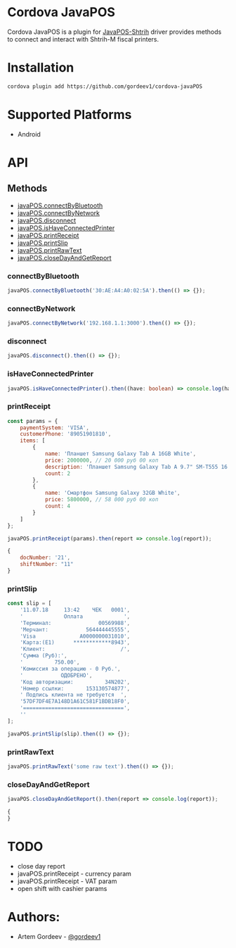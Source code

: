 # Cordova JavaPOS

Cordova JavaPOS is a plugin for [JavaPOS-Shtrih](https://github.com/shtrih-m/javapos_shtrih) driver provides methods to connect and interact with Shtrih-M fiscal printers.

# Installation

```sh
cordova plugin add https://github.com/gordeev1/cordova-javaPOS
```

# Supported Platforms

-   Android

# API

## Methods

-   [javaPOS.connectByBluetooth](#connectByBluetooth)
-   [javaPOS.connectByNetwork](#connectByNetwork)
-   [javaPOS.disconnect](#disconnect)
-   [javaPOS.isHaveConnectedPrinter](#isHaveConnectedPrinter)
-   [javaPOS.printReceipt](#printReceipt)
-   [javaPOS.printSlip](#printSlip)
-   [javaPOS.printRawText](#printRawText)
-   [javaPOS.closeDayAndGetReport](#closeDayAndGetReport)

### connectByBluetooth

```javascript
javaPOS.connectByBluetooth('30:AE:A4:A0:02:5A').then(() => {});
```

### connectByNetwork

```javascript
javaPOS.connectByNetwork('192.168.1.1:3000').then(() => {});
```

### disconnect

```javascript
javaPOS.disconnect().then(() => {});
```

### isHaveConnectedPrinter

```typescript
javaPOS.isHaveConnectedPrinter().then((have: boolean) => console.log(have));
```

### printReceipt

```javascript
const params = {
	paymentSystem: 'VISA',
	customerPhone: '89051901810',
	items: [
		{
			name: 'Планшет Samsung Galaxy Tab A 16GB White',
			price: 2000000, // 20 000 руб 00 коп
			description: 'Планшет Samsung Galaxy Tab A 9.7" SM-T555 16 Gb LTE оснащён 9,7-дюймовым экраном с соотношением сторон 4:3. Он идеально подходит для чтения аудиокниг и онлайн-медиа.'
			count: 2
		},
		{
			name: 'Смартфон Samsung Galaxy 32GB White',
			price: 5800000, // 58 000 руб 00 коп
			count: 4
		}
	]
};

javaPOS.printReceipt(params).then(report => console.log(report));
```

```javascript
{
    docNumber: '21',
    shiftNumber: "11"
}
```

### printSlip

```javascript
const slip = [
	'11.07.18     13:42    ЧЕК   0001',
	'             Оплата             ',
	'Терминал:               00569988',
	'Мерчант:            564444445555',
	'Visa              A0000000031010',
	'Карта:(E1)      ************8943',
	'Клиент:                        /',
	'Сумма (Руб):',
	'          750.00',
	'Комиссия за операцию - 0 Руб.',
	'            ОДОБРЕНО',
	'Код авторизации:          34N202',
	'Номер ссылки:       153130574877',
	' Подпись клиента не требуется  ',
	'57DF7DF4E7A148D1A61C581F1BDB18F0',
	'================================',
	''
];

javaPOS.printSlip(slip).then(() => {});
```

### printRawText

```javascript
javaPOS.printRawText('some raw text').then(() => {});
```

### closeDayAndGetReport

```javascript
javaPOS.closeDayAndGetReport().then(report => console.log(report));
```

```javascript
{
}
```

# TODO

-   close day report
-   javaPOS.printReceipt - currency param
-   javaPOS.printReceipt - VAT param
-   open shift with cashier params

# Authors:

-   Artem Gordeev - [@gordeev1](https://github.com/gordeev1)
